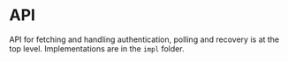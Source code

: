 # API

API for fetching and handling authentication, polling and recovery
is at the top level. Implementations are in the `impl` folder.
